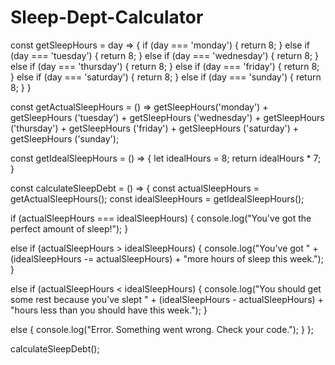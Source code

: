 # Sleep-Dept-Calculator

const getSleepHours = day => {
  if (day === 'monday') {
    return 8;
  } else if (day === 'tuesday') {
    return 8;
  } else if (day === 'wednesday') {
    return 8;
  } else if (day === 'thursday') { 
   return 8;
  } else if (day === 'friday') {
    return 8;
  } else if (day === 'saturday') {
    return 8;
  } else if (day === 'sunday') {
    return 8;
  }
}

const getActualSleepHours = () => 
getSleepHours('monday') + getSleepHours ('tuesday') + getSleepHours ('wednesday') + getSleepHours ('thursday') +
  getSleepHours ('friday') + getSleepHours ('saturday') + getSleepHours ('sunday'); 


const getIdealSleepHours = () => {
  let idealHours = 8;
  return idealHours * 7;
}

const calculateSleepDebt = () => {
  const actualSleepHours = getActualSleepHours();
  const idealSleepHours = getIdealSleepHours();
  
  if (actualSleepHours === idealSleepHours) {
    console.log("You've got the perfect amount of sleep!");
  }
  
  else if (actualSleepHours > idealSleepHours) {
    console.log("You've got " + (idealSleepHours -= actualSleepHours) + "more hours of sleep this week.");
  }
  
  else if (actualSleepHours < idealSleepHours) {
    console.log("You should get some rest because you've slept " + (idealSleepHours - actualSleepHours) + "hours less than you should have this week.");
  }
  
  else {
    console.log("Error. Something went wrong. Check your code.");
  }
};

calculateSleepDebt();

